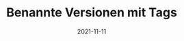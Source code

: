---
title: "Benannte Versionen mit Tags"
linkTitle: Tags
type: book
date: '2021-11-11'
tags:
- Git
- MVHS
weight: 90
draft: true
---